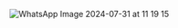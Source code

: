![WhatsApp Image 2024-07-31 at 11 19 15](https://github.com/user-attachments/assets/d28ac154-9e72-4b97-8083-559661ff9ea0)

